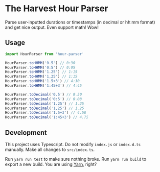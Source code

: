 # The Harvest Hour Parser

Parse user-inputted durations or timestamps (in decimal or hh:mm format) and get nice output. Even support math! Wow!

## Usage

```javascript
import HourParser from 'hour-parser'

HourParser.toHHMM('0.5') // 0:30
HourParser.toHHMM('0:5') // 0:05
HourParser.toHHMM('1.25') // 1:15
HourParser.toHHMM('1,25') // 1:15
HourParser.toHHMM('1.5+3') // 4:30
HourParser.toHHMM('1:45+3') // 4:45

HourParser.toDecimal('0.5') // 0.50
HourParser.toDecimal('0:5') // 0.08
HourParser.toDecimal('1.25') // 1.25
HourParser.toDecimal('1,25') // 1.25
HourParser.toDecimal('1.5+3') // 4.50
HourParser.toDecimal('1:45+3') // 4.75
```

## Development

This project uses Typescript. Do not modify `index.js` or `index.d.ts` manually. Make all changes to `src/index.ts`.

Run `yarn run test` to make sure nothing broke. Run `yarn run build` to export a new build. You are using [Yarn](https://yarnpkg.com/en/), right?
